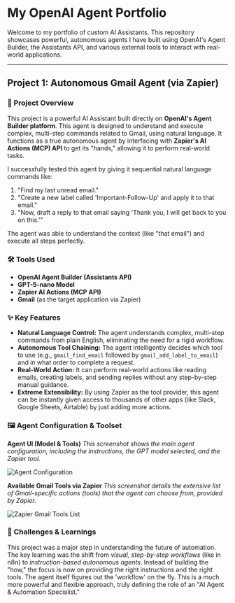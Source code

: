 # My OpenAI Agent Portfolio

Welcome to my portfolio of custom AI Assistants. This repository showcases powerful, autonomous agents I have built using OpenAI's Agent Builder, the Assistants API, and various external tools to interact with real-world applications.

---

## Project 1: Autonomous Gmail Agent (via Zapier)

### 📝 Project Overview
This project is a powerful AI Assistant built directly on **OpenAI's Agent Builder platform**. This agent is designed to understand and execute complex, multi-step commands related to Gmail, using natural language. It functions as a true autonomous agent by interfacing with **Zapier's AI Actions (MCP) API** to get its "hands," allowing it to perform real-world tasks.

I successfully tested this agent by giving it sequential natural language commands like:
1.  "Find my last unread email."
2.  "Create a new label called 'Important-Follow-Up' and apply it to that email."
3.  "Now, draft a reply to that email saying 'Thank you, I will get back to you on this.'"

The agent was able to understand the context (like "that email") and execute all steps perfectly.

### 🛠️ Tools Used
* **OpenAI Agent Builder (Assistants API)**
* **GPT-5-nano Model** 
* **Zapier AI Actions (MCP API)**
* **Gmail** (as the target application via Zapier)

### ✨ Key Features
* **Natural Language Control:** The agent understands complex, multi-step commands from plain English, eliminating the need for a rigid workflow.
* **Autonomous Tool Chaining:** The agent intelligently decides which tool to use (e.g., `gmail_find_email` followed by `gmail_add_label_to_email`) and in what order to complete a request.
* **Real-World Action:** It can perform real-world actions like reading emails, creating labels, and sending replies without any step-by-step manual guidance.
* **Extreme Extensibility:** By using Zapier as the tool provider, this agent can be instantly given access to thousands of other apps (like Slack, Google Sheets, Airtable) by just adding more actions.

### 🖼️ Agent Configuration & Toolset

**Agent UI (Model & Tools)**
*This screenshot shows the main agent configuration, including the instructions, the GPT model selected, and the Zapier tool.*

![Agent Configuration]([यहाँ_gmail-agent-configuration.png_का_लिंक_डालें])

**Available Gmail Tools via Zapier**
*This screenshot details the extensive list of Gmail-specific actions (tools) that the agent can choose from, provided by Zapier.*

![Zapier Gmail Tools List]([यहाँ_zapier-gmail-tools-list.png_का_लिंक_डालें])

### 🧠 Challenges & Learnings
This project was a major step in understanding the future of automation. The key learning was the shift from *visual, step-by-step workflows* (like in n8n) to *instruction-based autonomous agents*. Instead of building the "how," the focus is now on providing the right instructions and the right tools. The agent itself figures out the 'workflow' on the fly. This is a much more powerful and flexible approach, truly defining the role of an "AI Agent & Automation Specialist."
